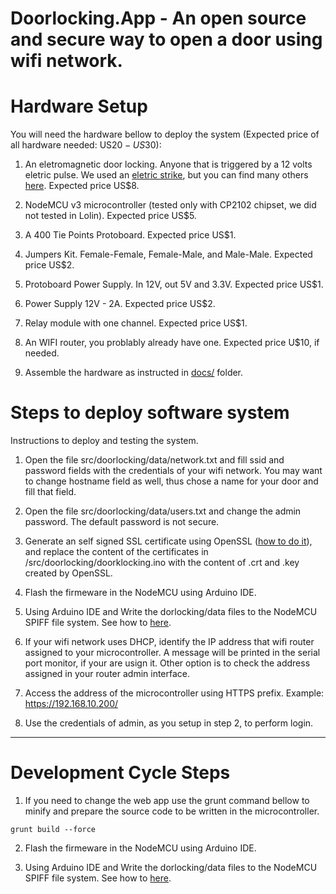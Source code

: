 # Doorlocking.App - An open source and secure way to open a door using wifi network. 

# Hardware Setup

You will need the hardware bellow to deploy the system (Expected price of all hardware needed: US$20 - US$30):

1. An eletromagnetic door locking. Anyone that is triggered by a 12 volts eletric pulse. We used an [eletric strike](https://en.wikipedia.org/wiki/Electric_strike), but you can find many others [here](http://en.zsanxing.com). Expected price US$8.

2. NodeMCU v3 microcontroller (tested only with CP2102 chipset, we did not tested in Lolin). Expected price US$5.

3. A 400 Tie Points Protoboard. Expected price US$1.

4. Jumpers Kit. Female-Female, Female-Male, and Male-Male. Expected price US$2.

5. Protoboard Power Supply. In 12V, out 5V and 3.3V. Expected price US$1.

6. Power Supply 12V - 2A. Expected price US$2.

6. Relay module with one channel. Expected price US$1.

7. An WIFI router, you problably already have one. Expected price U$10, if needed. 

8. Assemble the hardware as instructed in [docs/](https://github.com/diogosmendonca/doorlocking/tree/master/docs) folder. 

# Steps to deploy software system

Instructions to deploy and testing the system. 

1. Open the file src/doorlocking/data/network.txt and fill ssid and password fields with the credentials of your wifi network. You may want to change hostname field as well, thus chose a name for your door and fill that field. 

2. Open the file src/doorlocking/data/users.txt and change the admin password. The default password is not secure. 

3. Generate an self signed SSL certificate using OpenSSL ([how to do it](https://stackoverflow.com/questions/10175812/how-to-create-a-self-signed-certificate-with-openssl?answertab=votes#tab-top)), and replace the content of the certificates in /src/doorlocking/doorklocking.ino with the content of .crt and .key created by OpenSSL. 

4. Flash the firmeware in the NodeMCU using Arduino IDE.

5. Using Arduino IDE and Write the dorlocking/data files to the NodeMCU SPIFF file system. See how to [here](http://arduino.esp8266.com/Arduino/versions/2.0.0/doc/filesystem.html).

6. If your wifi network uses DHCP, identify the IP address that wifi router assigned to your microcontroller. A message will be printed in the serial port monitor, if your are usign it. Other option is to check the address assigned in your router admin interface. 

7. Access the address of the microcontroller using HTTPS prefix. Example: https://192.168.10.200/

8. Use the credentials of admin, as you setup in step 2, to perform login.

---
# Development Cycle Steps

1. If you need to change the web app use the grunt command bellow to minify and prepare the source code to be written in the microcontroller.  

```
grunt build --force
```

2. Flash the firmeware in the NodeMCU using Arduino IDE. 

3. Using Arduino IDE and Write the dorlocking/data files to the NodeMCU SPIFF file system. See how to [here](http://arduino.esp8266.com/Arduino/versions/2.0.0/doc/filesystem.html).


